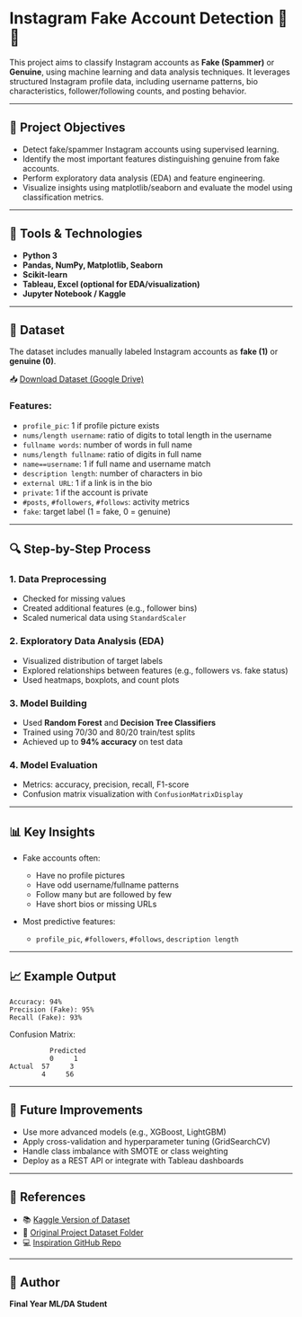 # Instagram Fake Account Detection 🚫📸

This project aims to classify Instagram accounts as **Fake (Spammer)** or **Genuine**, using machine learning and data analysis techniques. It leverages structured Instagram profile data, including username patterns, bio characteristics, follower/following counts, and posting behavior.

---

## 🧠 Project Objectives

- Detect fake/spammer Instagram accounts using supervised learning.
- Identify the most important features distinguishing genuine from fake accounts.
- Perform exploratory data analysis (EDA) and feature engineering.
- Visualize insights using matplotlib/seaborn and evaluate the model using classification metrics.

---

## 🔧 Tools & Technologies

- **Python 3**
- **Pandas, NumPy, Matplotlib, Seaborn**
- **Scikit-learn**
- **Tableau, Excel (optional for EDA/visualization)**
- **Jupyter Notebook / Kaggle**

---

## 📁 Dataset

The dataset includes manually labeled Instagram accounts as **fake (1)** or **genuine (0)**.

📥 [Download Dataset (Google Drive)](https://drive.google.com/drive/folders/1tgbfqoj2_rob-ZFAdDHXwl-LlE0Xf4T-?usp=sharing)

### Features:
- `profile_pic`: 1 if profile picture exists
- `nums/length username`: ratio of digits to total length in the username
- `fullname words`: number of words in full name
- `nums/length fullname`: ratio of digits in full name
- `name==username`: 1 if full name and username match
- `description length`: number of characters in bio
- `external URL`: 1 if a link is in the bio
- `private`: 1 if the account is private
- `#posts`, `#followers`, `#follows`: activity metrics
- `fake`: target label (1 = fake, 0 = genuine)

---

## 🔍 Step-by-Step Process

### 1. Data Preprocessing
- Checked for missing values
- Created additional features (e.g., follower bins)
- Scaled numerical data using `StandardScaler`

### 2. Exploratory Data Analysis (EDA)
- Visualized distribution of target labels
- Explored relationships between features (e.g., followers vs. fake status)
- Used heatmaps, boxplots, and count plots

### 3. Model Building
- Used **Random Forest** and **Decision Tree Classifiers**
- Trained using 70/30 and 80/20 train/test splits
- Achieved up to **94% accuracy** on test data

### 4. Model Evaluation
- Metrics: accuracy, precision, recall, F1-score
- Confusion matrix visualization with `ConfusionMatrixDisplay`

---

## 📊 Key Insights

- Fake accounts often:
  - Have no profile pictures
  - Have odd username/fullname patterns
  - Follow many but are followed by few
  - Have short bios or missing URLs

- Most predictive features:
  - `profile_pic`, `#followers`, `#follows`, `description length`

---

## 📈 Example Output

```
Accuracy: 94%
Precision (Fake): 95%
Recall (Fake): 93%
```

Confusion Matrix:
```
          Predicted
          0     1
Actual  57     3
        4     56
```

---

## 📌 Future Improvements

- Use more advanced models (e.g., XGBoost, LightGBM)
- Apply cross-validation and hyperparameter tuning (GridSearchCV)
- Handle class imbalance with SMOTE or class weighting
- Deploy as a REST API or integrate with Tableau dashboards

---

## 🔗 References

- 📚 [Kaggle Version of Dataset](https://www.kaggle.com/datasets)
- 📂 [Original Project Dataset Folder](https://drive.google.com/drive/folders/1tgbfqoj2_rob-ZFAdDHXwl-LlE0Xf4T-?usp=sharing)
- 💻 [Inspiration GitHub Repo](https://github.com/deepd1534/instagram-fake-account-detection)

---

## 👤 Author

**Final Year ML/DA Student**  

